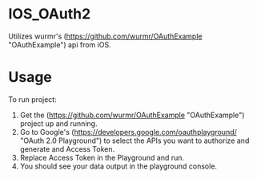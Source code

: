 IOS_OAuth2
==========

Utilizes wurmr's (https://github.com/wurmr/OAuthExample "OAuthExample") api from iOS.

Usage
=====

To run project: 
1. Get the (https://github.com/wurmr/OAuthExample "OAuthExample") project up and running.  
2. Go to Google's (https://developers.google.com/oauthplayground/ "OAuth 2.0 Playground") to select the APIs you want to authorize and generate and Access Token.
3. Replace Access Token in the Playground and run.
4. You should see your data output in the playground console.
